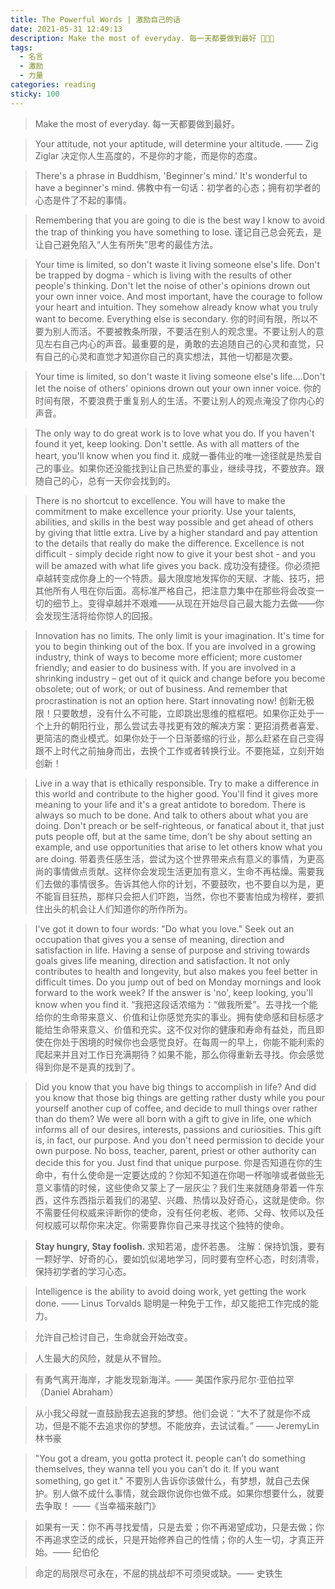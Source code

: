 ```yaml
---
title: The Powerful Words | 激励自己的话
date: 2021-05-31 12:49:13
description: Make the most of everyday. 每一天都要做到最好 💪💪💪
tags:
  - 名言
  - 激励
  - 力量
categories: reading
sticky: 100
---
```


> Make the most of everyday.
> 每一天都要做到最好。

> Your attitude, not your aptitude, will determine your altitude. —— Zig Ziglar
> 决定你人生高度的，不是你的才能，而是你的态度。

> There's a phrase in Buddhism, 'Beginner's mind.' It's wonderful to have a beginner's mind.
> 佛教中有一句话：初学者的心态；拥有初学者的心态是件了不起的事情。

> Remembering that you are going to die is the best way I know to avoid the trap of thinking you have something to lose.
> 谨记自己总会死去，是让自己避免陷入“人生有所失”思考的最佳方法。

> Your time is limited, so don't waste it living someone else's life. Don't be trapped by dogma - which is living with the results of other people's thinking. Don't let the noise of other's opinions drown out your own inner voice. And most important, have the courage to follow your heart and intuition. They somehow already know what you truly want to become. Everything else is secondary.
> 你的时间有限，所以不要为别人而活。不要被教条所限，不要活在别人的观念里。不要让别人的意见左右自己内心的声音。最重要的是，勇敢的去追随自己的心灵和直觉，只有自己的心灵和直觉才知道你自己的真实想法，其他一切都是次要。

> Your time is limited, so don't waste it living someone else's life.…Don't let the noise of others' opinions drown out your own inner voice.
> 你的时间有限，不要浪费于重复别人的生活。不要让别人的观点淹没了你内心的声音。

> The only way to do great work is to love what you do. If you haven't found it yet, keep looking. Don't settle. As with all matters of the heart, you'll know when you find it.
> 成就一番伟业的唯一途径就是热爱自己的事业。如果你还没能找到让自己热爱的事业，继续寻找，不要放弃。跟随自己的心，总有一天你会找到的。

> There is no shortcut to excellence. You will have to make the commitment to make excellence your priority. Use your talents, abilities, and skills in the best way possible and get ahead of others by giving that little extra. Live by a higher standard and pay attention to the details that really do make the difference. Excellence is not difficult - simply decide right now to give it your best shot - and you will be amazed with what life gives you back.
> 成功没有捷径。你必须把卓越转变成你身上的一个特质。最大限度地发挥你的天赋、才能、技巧，把其他所有人甩在你后面。高标准严格自己，把注意力集中在那些将会改变一切的细节上。变得卓越并不艰难——从现在开始尽自己最大能力去做——你会发现生活将给你惊人的回报。

> Innovation has no limits. The only limit is your imagination. It's time for you to begin thinking out of the box. If you are involved in a growing industry, think of ways to become more efficient; more customer friendly; and easier to do business with. If you are involved in a shrinking industry – get out of it quick and change before you become obsolete; out of work; or out of business. And remember that procrastination is not an option here. Start innovating now!
> 创新无极限！只要敢想，没有什么不可能，立即跳出思维的框框吧。如果你正处于一个上升的朝阳行业，那么尝试去寻找更有效的解决方案：更招消费者喜爱、更简洁的商业模式。如果你处于一个日渐萎缩的行业，那么赶紧在自己变得跟不上时代之前抽身而出，去换个工作或者转换行业。不要拖延，立刻开始创新！

> Live in a way that is ethically responsible. Try to make a difference in this world and contribute to the higher good. You'll find it gives more meaning to your life and it's a great antidote to boredom. There is always so much to be done. And talk to others about what you are doing. Don't preach or be self-righteous, or fanatical about it, that just puts people off, but at the same time, don't be shy about setting an example, and use opportunities that arise to let others know what you are doing.
> 带着责任感生活，尝试为这个世界带来点有意义的事情，为更高尚的事情做点贡献。这样你会发现生活更加有意义，生命不再枯燥。需要我们去做的事情很多。告诉其他人你的计划，不要鼓吹，也不要自以为是，更不能盲目狂热，那样只会把人们吓跑，当然，你也不要害怕成为榜样，要抓住出头的机会让人们知道你的所作所为。

> I've got it down to four words: "Do what you love." Seek out an occupation that gives you a sense of meaning, direction and satisfaction in life. Having a sense of purpose and striving towards goals gives life meaning, direction and satisfaction. It not only contributes to health and longevity, but also makes you feel better in difficult times. Do you jump out of bed on Monday mornings and look forward to the work week? If the answer is 'no', keep looking, you'll know when you find it.
> “我把这段话浓缩为：“做我所爱”。去寻找一个能给你的生命带来意义、价值和让你感觉充实的事业。拥有使命感和目标感才能给生命带来意义、价值和充实。这不仅对你的健康和寿命有益处，而且即使在你处于困境的时候你也会感觉良好。在每周一的早上，你能不能利索的爬起来并且对工作日充满期待？如果不能，那么你得重新去寻找。你会感觉得到你是不是真的找到了。

> Did you know that you have big things to accomplish in life? And did you know that those big things are getting rather dusty while you pour yourself another cup of coffee, and decide to mull things over rather than do them? We were all born with a gift to give in life, one which informs all of our desires, interests, passions and curiosities. This gift is, in fact, our purpose. And you don't need permission to decide your own purpose. No boss, teacher, parent, priest or other authority can decide this for you. Just find that unique purpose.
> 你是否知道在你的生命中，有什么使命是一定要达成的？你知不知道在你喝一杯咖啡或者做些无意义事情的时候，这些使命又蒙上了一层灰尘？我们生来就随身带着一件东西，这件东西指示着我们的渴望、兴趣、热情以及好奇心，这就是使命。你不需要任何权威来评断你的使命，没有任何老板、老师、父母、牧师以及任何权威可以帮你来决定。你需要靠你自己来寻找这个独特的使命。

> **Stay hungry, Stay foolish.**
> 求知若渴，虚怀若愚。
> 注解：保持饥饿，要有一颗好学、好奇的心，要如饥似渴地学习，同时要有空杯心态，时刻清零，保持初学者的学习心态。

> Intelligence is the ability to avoid doing work, yet getting the work done. —— Linus Torvalds
> 聪明是一种免于工作，却又能把工作完成的能力。

> 允许自己检讨自己，生命就会开始改变。

> 人生最大的风险，就是从不冒险。

> 有勇气离开海岸，才能发现新海洋。—— 美国作家丹尼尔‧亚伯拉罕（Daniel Abraham）

> 从小我父母就一直鼓励我去追我的梦想。他们会说：“大不了就是你不成功，但是不能不去追求你的梦想。不能放弃，去试试看。” —— JeremyLin 林书豪

> "You got a dream, you gotta protect it. people can’t do something themselves, they wanna tell you you can’t do it. If you want something, go get it." 
> 不要別人告诉你该做什么，有梦想，就自己去保护。别人做不成什么事情，就会跟你说你也做不成。如果你想要什么，就要去争取！ ——《当幸福来敲门》

> 如果有一天：你不再寻找爱情，只是去爱；你不再渴望成功，只是去做；你不再追求空泛的成长，只是开始修养自己的性情；你的人生一切，才真正开始。—— 纪伯伦

> 命定的局限尽可永在，不屈的挑战却不可须臾或缺。—— 史铁生

